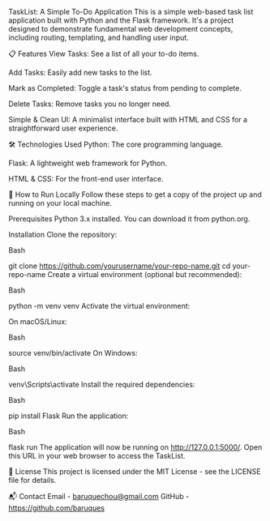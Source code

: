 TaskList: A Simple To-Do Application
This is a simple web-based task list application built with Python and the Flask framework. It's a project designed to demonstrate fundamental web development concepts, including routing, templating, and handling user input.

📋 Features
View Tasks: See a list of all your to-do items.

Add Tasks: Easily add new tasks to the list.

Mark as Completed: Toggle a task's status from pending to complete.

Delete Tasks: Remove tasks you no longer need.

Simple & Clean UI: A minimalist interface built with HTML and CSS for a straightforward user experience.

🛠️ Technologies Used
Python: The core programming language.

Flask: A lightweight web framework for Python.

HTML & CSS: For the front-end user interface.

🚀 How to Run Locally
Follow these steps to get a copy of the project up and running on your local machine.

Prerequisites
Python 3.x installed. You can download it from python.org.

Installation
Clone the repository:

Bash

git clone https://github.com/yourusername/your-repo-name.git
cd your-repo-name
Create a virtual environment (optional but recommended):

Bash

python -m venv venv
Activate the virtual environment:

On macOS/Linux:

Bash

source venv/bin/activate
On Windows:

Bash

venv\Scripts\activate
Install the required dependencies:

Bash

pip install Flask
Run the application:

Bash

flask run
The application will now be running on http://127.0.0.1:5000/. Open this URL in your web browser to access the TaskList.

📝 License
This project is licensed under the MIT License - see the LICENSE file for details.

📬 Contact
Email - baruquechou@gmail.com
GitHub - https://github.com/baruques
